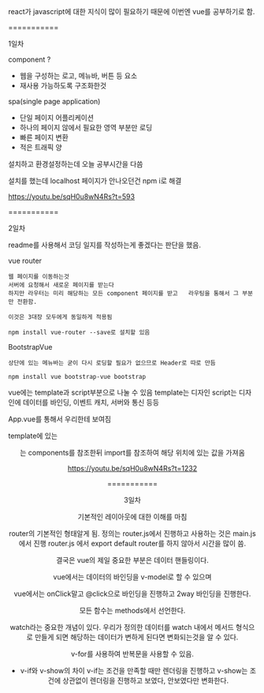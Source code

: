 react가 javascript에 대한 지식이 많이 필요하기 때문에 이번엔 vue를 공부하기로 함.

===========

1일차

component ?

- 웹을 구성하는 로고, 메뉴바, 버튼 등 요소
- 재사용 가능하도록 구조화한것

spa(single page application)

- 단일 페이지 어플리케이션
- 하나의 페이지 않에서 필요한 영역 부분만 로딩
- 빠른 페이지 변환
- 적은 트래픽 양

설치하고 환경설정하는데 오늘 공부시간을 다씀

설치를 했는데 localhost 페이지가 안나오던건 npm i로 해결

https://youtu.be/sqH0u8wN4Rs?t=593

===========

2일차

readme를 사용해서 코딩 일지를 작성하는게 좋겠다는 판단을 했음.

vue router

    웹 페이지를 이동하는것
    서버에 요청해서 새로운 페이지를 받는다
    하지만 라우터는 미리 해당하는 모든 component 페이지를 받고   라우팅을 통해서 그 부분만 전환함.

    이것은 3대장 모두에게 동일하게 적용됨

    npm install vue-router --save로 설치할 있음

BootstrapVue

    상단에 있는 메뉴바는 굳이 다시 로딩할 필요가 없으므로 Header로 따로 만듬

    npm install vue bootstrap-vue bootstrap

vue에는 template과 script부분으로 나눌 수 있음
template는 디자인
script는 디자인에 데이터를 바인딩, 이벤트 캐치, 서버와 통신 등등

App.vue를 통해서 우리한테 보여짐

template에 있는 <Header/>는 components를 참조한뒤 import를 참조하여 해당 위치에 있는 값을 가져옴

https://youtu.be/sqH0u8wN4Rs?t=1232

===========

3일차

기본적인 레이아웃에 대한 이해를 마침

router의 기본적인 형태알게 됨. 정의는 router.js에서 진행하고 사용하는 것은 main.js에서 진행
router.js 에서 export default router를 하지 않아서 시간을 많이 씀.

결국은 vue의 제일 중요한 부분은 데이터 핸들링이다.

vue에서는 데이터의 바인딩을 v-model로 할 수 있으며

vue에서는 onClick말고 @click으로 바인딩을 진행하고 2way 바인딩을 진행한다.

모든 함수는 methods에서 선언한다.

watch라는 중요한 개념이 있다.
우리가 정의한 데이터를 watch 내에서 메서드 형식으로 만들게 되면 해당하는 데이터가 변하게 된다면 변화되는것을 알 수 있다.

v-for를 사용하여 반복문을 사용할 수 있음.

- v-if와 v-show의 차이
  v-if는 조건을 만족할 때만 렌더링을 진행하고
  v-show는 조건에 상관없이 렌더링을 진행하고 보였다, 안보였다만 변화한다.
